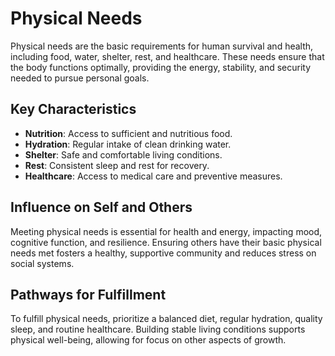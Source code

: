 # Physical Needs

Physical needs are the basic requirements for human survival and health, including food, water, shelter, rest, and healthcare. These needs ensure that the body functions optimally, providing the energy, stability, and security needed to pursue personal goals.

## Key Characteristics

- **Nutrition**: Access to sufficient and nutritious food.
- **Hydration**: Regular intake of clean drinking water.
- **Shelter**: Safe and comfortable living conditions.
- **Rest**: Consistent sleep and rest for recovery.
- **Healthcare**: Access to medical care and preventive measures.

## Influence on Self and Others

Meeting physical needs is essential for health and energy, impacting mood, cognitive function, and resilience. Ensuring others have their basic physical needs met fosters a healthy, supportive community and reduces stress on social systems.

## Pathways for Fulfillment

To fulfill physical needs, prioritize a balanced diet, regular hydration, quality sleep, and routine healthcare. Building stable living conditions supports physical well-being, allowing for focus on other aspects of growth.

